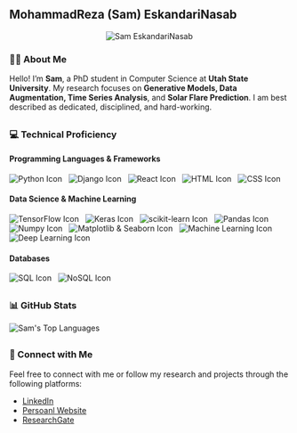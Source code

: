 ## MohammadReza (Sam) EskandariNasab

<p align="center">
  <img src="https://github.com/samresume/samresume/blob/main/wallpaper.jpg" alt="Sam EskandariNasab">
</p>


### 👨‍🎓 About Me
Hello! I’m **Sam**, a PhD student in Computer Science at **Utah State University**. My research focuses on **Generative Models, Data Augmentation, Time Series Analysis**, and **Solar Flare Prediction**. I am best described as dedicated, disciplined, and hard-working.
##

### 💻 Technical Proficiency
#### Programming Languages & Frameworks
<img src="https://img.shields.io/badge/Python-Expert-green" alt="Python Icon">  
<img src="https://img.shields.io/badge/Django-Expert-green" alt="Django Icon">  
<img src="https://img.shields.io/badge/React-Expert-green" alt="React Icon">  
<img src="https://img.shields.io/badge/HTML-Expert-green" alt="HTML Icon">  
<img src="https://img.shields.io/badge/CSS-Expert-green" alt="CSS Icon">  

#### Data Science & Machine Learning 
<img src="https://img.shields.io/badge/TensorFlow-Proficient-blue" alt="TensorFlow Icon">  
<img src="https://img.shields.io/badge/Keras-Proficient-blue" alt="Keras Icon">  
<img src="https://img.shields.io/badge/scikit_learn-Proficient-blue" alt="scikit-learn Icon">  
<img src="https://img.shields.io/badge/Pandas-Proficient-blue" alt="Pandas Icon">  
<img src="https://img.shields.io/badge/Numpy-Proficient-blue" alt="Numpy Icon">  
<img src="https://img.shields.io/badge/Matplotlib_%26_Seaborn-Proficient-blue" alt="Matplotlib & Seaborn Icon">  
<img src="https://img.shields.io/badge/Machine_Learning-Expert-green" alt="Machine Learning Icon">  
<img src="https://img.shields.io/badge/Deep_Learning-Expert-green" alt="Deep Learning Icon"> 

#### Databases
<img src="https://img.shields.io/badge/SQL-Expert-green" alt="SQL Icon">  
<img src="https://img.shields.io/badge/NoSQL-Proficient-blue" alt="NoSQL Icon">  

##
### 📊 GitHub Stats

<p align="left">
  <img src="https://github-readme-stats.vercel.app/api/top-langs/?username=samresume&layout=compact&theme=light" alt="Sam's Top Languages">
</p>


##

### 🔗 Connect with Me

Feel free to connect with me or follow my research and projects through the following platforms:

- [LinkedIn](https://linkedin.com/in/samresume)
- [Persoanl Website](https://samresume.com/)
- [ResearchGate](https://www.researchgate.net/profile/Mohammadreza-Eskandarinasab/research)

